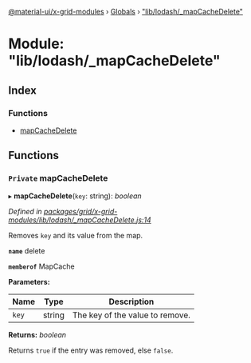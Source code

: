 [@material-ui/x-grid-modules](../README.md) › [Globals](../globals.md) › ["lib/lodash/_mapCacheDelete"](_lib_lodash__mapcachedelete_.md)

# Module: "lib/lodash/_mapCacheDelete"

## Index

### Functions

* [mapCacheDelete](_lib_lodash__mapcachedelete_.md#private-mapcachedelete)

## Functions

### `Private` mapCacheDelete

▸ **mapCacheDelete**(`key`: string): *boolean*

*Defined in [packages/grid/x-grid-modules/lib/lodash/_mapCacheDelete.js:14](https://github.com/mui-org/material-ui-x/blob/02342a6/packages/grid/x-grid-modules/lib/lodash/_mapCacheDelete.js#L14)*

Removes `key` and its value from the map.

**`name`** delete

**`memberof`** MapCache

**Parameters:**

Name | Type | Description |
------ | ------ | ------ |
`key` | string | The key of the value to remove. |

**Returns:** *boolean*

Returns `true` if the entry was removed, else `false`.
